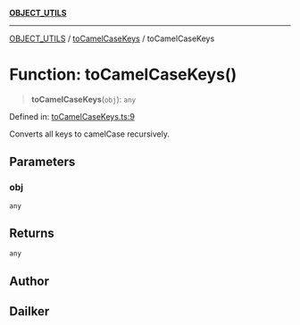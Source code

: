 [**OBJECT_UTILS**](../../README.md)

***

[OBJECT_UTILS](../../README.md) / [toCamelCaseKeys](../README.md) / toCamelCaseKeys

# Function: toCamelCaseKeys()

> **toCamelCaseKeys**(`obj`): `any`

Defined in: [toCamelCaseKeys.ts:9](https://github.com/dailker/everyutil/blob/9768d00ced16ec8f4705df34c2fe47f2b1b47121/src/object/toCamelCaseKeys.ts#L9)

Converts all keys to camelCase recursively.

## Parameters

### obj

`any`

## Returns

`any`

## Author

## Dailker

